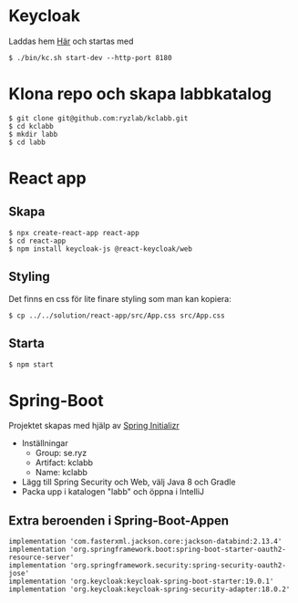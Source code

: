 # Keycloak
Laddas hem [Här](https://github.com/keycloak/keycloak/releases/download/19.0.3/keycloak-19.0.3.zip) och startas med
````
$ ./bin/kc.sh start-dev --http-port 8180
````

# Klona repo och skapa labbkatalog
````
$ git clone git@github.com:ryzlab/kclabb.git
$ cd kclabb
$ mkdir labb
$ cd labb
````

# React app
## Skapa
````
$ npx create-react-app react-app
$ cd react-app
$ npm install keycloak-js @react-keycloak/web
````

## Styling
Det finns en css för lite finare styling som man kan kopiera:

`$ cp ../../solution/react-app/src/App.css src/App.css`

## Starta
````
$ npm start
````

# Spring-Boot
Projektet skapas med hjälp av [Spring Initializr](https://start.spring.io)

* Inställningar
  - Group: se.ryz
  - Artifact: kclabb
  - Name: kclabb
* Lägg till Spring Security och Web, välj Java 8 och Gradle
* Packa upp i katalogen "labb" och öppna i IntelliJ

## Extra beroenden i Spring-Boot-Appen
````
implementation 'com.fasterxml.jackson.core:jackson-databind:2.13.4'
implementation 'org.springframework.boot:spring-boot-starter-oauth2-resource-server'
implementation 'org.springframework.security:spring-security-oauth2-jose'
implementation 'org.keycloak:keycloak-spring-boot-starter:19.0.1'
implementation 'org.keycloak:keycloak-spring-security-adapter:18.0.2'
````
